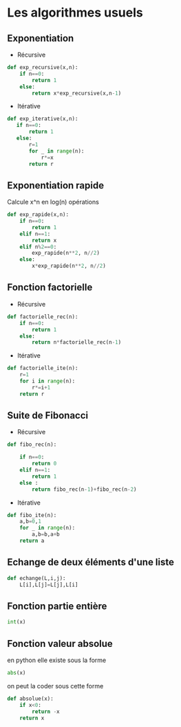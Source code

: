 # Les algorithmes usuels

## Exponentiation

- Récursive

```python
def exp_recursive(x,n):
    if n==0:
        return 1
    else:
        return x*exp_recursive(x,n-1)
 ```
 
 - Itérative
 
 ```python
 def exp_iterative(x,n):
    if n==0:
        return 1
    else:
        r=1
        for _ in range(n):
            r*=x
        return r
   ```
    
## Exponentiation rapide
    
Calcule x^n en log(n) opérations

```python
def exp_rapide(x,n):
    if n==0:
        return 1
    elif n==1:
        return x
    elif n%2==0:
        exp_rapide(n**2, n//2)
    else:
        x*exp_rapide(n**2, n//2)
```

## Fonction factorielle

- Récursive

```python
def factorielle_rec(n):
    if n==0:
        return 1
    else:
        return n*factorielle_rec(n-1)
```

- Itérative

```python
def factorielle_ite(n):
    r=1
    for i in range(n):
        r*=i+1
    return r
``` 

## Suite de Fibonacci

- Récursive

```python
def fibo_rec(n):

    if n==0:
        return 0
    elif n==1:
        return 1
    else :
        return fibo_rec(n-1)+fibo_rec(n-2)
```

- Itérative

```python
def fibo_ite(n):
    a,b=0,1
    for _ in range(n):
        a,b=b,a+b
    return a
```

## Echange de deux éléments d'une liste

```python
def echange(L,i,j):
    L[i],L[j]=L[j],L[i]
```

## Fonction partie entière

```python
int(x)
```    

## Fonction valeur absolue 

en python elle existe sous la forme 

```python
abs(x)
```

on peut la coder sous cette forme

```python
def absolue(x):
    if x<0:
        return -x
    return x 
```
